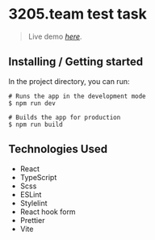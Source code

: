 # 3205.team test task
> Live demo [_here_](https://client-3205-team-metalknock.netlify.app/).

## Installing / Getting started

In the project directory, you can run:

```
# Runs the app in the development mode
$ npm run dev

# Builds the app for production
$ npm run build
```
## Technologies Used
 - React
 - TypeScript
 - Scss
 - ESLint
 - Stylelint
 - React hook form
 - Prettier
 - Vite
